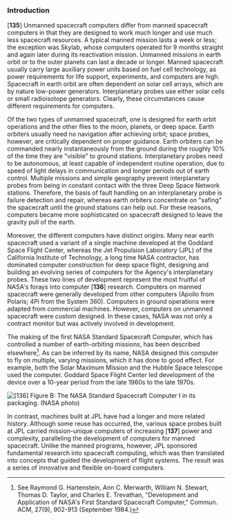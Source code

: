 ### Introduction

\[**135**\] Unmanned spacecraft computers differ from manned spacecraft
computers in that they are designed to work much longer and use much
less spacecraft resources. A typical manned mission lasts a week or
less; the exception was Skylab, whose computers operated for 9 months
straight and again later during its reactivation mission. Unmanned
missions in earth orbit or to the outer planets can last a decade or
longer. Manned spacecraft usually carry large auxiliary power units
based on fuel cell technology, as power requirements for life support,
experiments, and computers are high. Spacecraft in earth orbit are often
dependent on solar cell arrays, which are by nature low-power
generators. Interplanetary probes use either solar cells or small
radioisotope generators. Clearly, these circumstances cause different
requirements for computers.

Of the two types of unmanned spacecraft, one is designed for earth orbit
operations and the other flies to the moon, planets, or deep space.
Earth orbiters usually need no navigation after achieving orbit; space
probes, however, are critically dependent on proper guidance. Earth
orbiters can be commanded nearly instantaneously from the ground during
the roughly 10% of the time they are "visible" to ground stations.
Interplanetary probes need to be autonomous, at least capable of
independent routine operation, due to speed of light delays in
communication and longer periods out of earth control. Multiple missions
and simple geography prevent interplanetary probes from being in
constant contact with the three Deep Space Network stations. Therefore,
the basis of fault handling on an interplanetary probe is failure
detection and repair, whereas earth orbiters concentrate on "safing" the
spacecraft until the ground stations can help out. For these reasons,
computers became more sophisticated on spacecraft designed to leave the
gravity pull of the earth.

Moreover, the different computers have distinct origins. Many near earth
spacecraft used a variant of a single machine developed at the Goddard
Space Flight Center, whereas the Jet Propulsion Laboratory (JPL) of the
California Institute of Technology, a long time NASA contractor, has
dominated computer construction for deep space flight, designing and
building an evolving series of computers for the Agency's interplanetary
probes. These two lines of development represent the most fruitful of
NASA's forays into computer \[**136**\] research. Computers on manned
spacecraft were generally developed from other computers (Apollo from
Polaris; 4Pi from the System 360). Computers in ground operations were
adapted from commercial machines. However, computers on unmanned
spacecraft were custom designed. In these cases, NASA was not only a
contract monitor but was actively involved in development.

The making of the first NASA Standard Spacecraft Computer, which has
controlled a number of earth-orbiting missions, has been described
elsewhere[^2-intro.a]. As can be inferred by its name,
NASA designed this computer to fly on multiple, varying missions, which
it has done to good effect. For example, both the Solar Maximum Mission
and the Hubble Space telescope used the computer. Goddard Space Flight
Center led development of the device over a 10-year period from the late
1960s to the late 1970s.

![\[**136**\] Figure B: The NASA Standard Spacecraft Computer I in its packaging.
(NASA photo)](images/p136.jpg)

In contrast, machines built at JPL have had a longer and more related
history. Although some reuse has occurred, the, various space probes
built at JPL carried mission-unique computers of increasing \[**137**\]
power and complexity, paralleling the development of computers for
manned spacecraft. Unlike the manned programs, however, JPL sponsored
fundamental research into spacecraft computing, which was then
translated into concepts that guided the development of flight systems.
The result was a series of innovative and flexible on-board computers.

[^2-intro.a]:See Raymond G. Hartenstein, Ann C.
Merwarth, William N. Stewart, Thomas D. Taylor, and Charles E.
Trevathan, "Development and Application of NASA's First Standard
Spacecraft Computer," Commun. ACM, 27(9), 902-913 (September 1984.)

